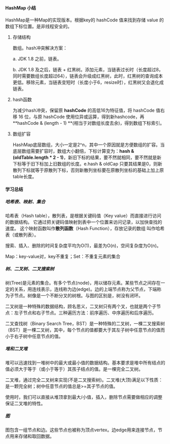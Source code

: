 #### **HashMap 小结**



HashMap是一种Map的实现版本。根据key的 hashCode 值来找到存储 value 的数组下标位置。是非线程安全的。

1. 存储结构

   数组。hash冲突解决方案：

   a. JDK 1.8 之前，链表。

   b. JDK 1.8 及之后，链表 + 红黑树。添加元素，当链表过长时（长度超过8，同时需要数组长度超过64），链表会升级成红黑树，此时，红黑树的查询成本更低。移除元素，当链表变短时（长度小于6，resize时），红黑树又会退化成链表。

2. hash函数

   为减少hash冲突，保留原 **hashCode** 的高低16为特征值，将 hashCode 值右移 16 位，与原 hashCode 使用位异或运算，得到新hashcode，再 **hashCode & (length - 1) **(相当于对数组长度去余)，得到数组下标索引。

3. 数组扩容

   HashMap底层数组，大小一定是2^n，其中一个原因就是方便数组的扩容。当底层数组需要扩容时，数组大小翻倍，下标计算变为：**hash & (oldTable.length * 2 - 1)**，新旧下标的结果，要不然就相同，要不然就是新下标等于旧下标加上旧数组的长度。e.hash & oldCap 只要其结果是0，则新散列下标就等于原散列下标，否则新散列坐标要在原散列坐标的基础上加上原table长度。



#### 学习总结



##### 哈希表、映射、集合

哈希表（Hash table），散列表，是根据关键码值（Key value）而直接进行访问的数据结构。 它通过把关键码值映射到表中一个位置来访问记录，以加快查找的速度。 这个映射函数叫作**散列函数**（Hash Function），存放记录的数组 叫作哈希表（或散列表）。

搜索、插入、删除的时间复杂度平均为O(1)，最差为O(n)，空间复杂度为O(n)。

Map：key-value对，key不重复；Set：不重复元素的集合



##### 树、二叉树、二叉搜索树

树(Tree)是元素的集合。有多个节点(node)，用以储存元素。某些节点之间存在一定的关系，用连线表示，连线称为边(edge)。边的上端节点称为父节点，下端称为子节点。树像是一个不断分叉的树根。与图的区别是，树没有闭环。

二叉树是一种特殊的数据结构，顾名思义，二叉树只有两个叉，也就是两个子节点：左子节点和右子节点。三种遍历方法：前序遍历、中序遍历和后序遍历。

二叉查找树（Binary Search Tree，BST）是一种特殊的二叉树，一棵二叉搜索树（BST）是一棵二叉树，其中，每个节点的值都要大于其左子树中任意节点的值而小于右子树中任意节点的值。



##### 堆和二叉堆

堆可以迅速找到一堆树中的最大或最小值的数据结构。基本要求是堆中所有结点的值必须大于等于（或小于等于）其孩子结点的值。是一棵完全二叉树。

二叉堆，通过完全二叉树来实现(不是二叉搜索树)。二叉堆(大顶)满足以下性质：是一颗完全树；树中任意节点的值总是>=其子节点的值。

使用时，我们可以直接从堆顶拿到最大/小值，插入，删除节点需要做相应的调整保证二叉堆的特性。



##### 图

图包含一组节点和边。这些节点也被称为顶点vertex。边edge用来连接节点，节点用来存储和取回数据。
